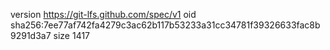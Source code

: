 version https://git-lfs.github.com/spec/v1
oid sha256:7ee77af742fa4279c3ac62b117b53233a31cc34781f39326633fac8b9291d3a7
size 1417
